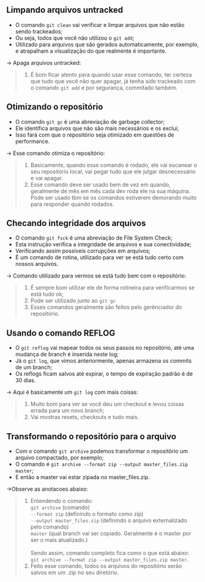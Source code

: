 ## Limpando arquivos untracked
- O comando `git clean` vai verificar e limpar arquivos que não estão sendo trackeados;
- Ou seja, todos que você não utilizou o `git add`;
- Utilizado para arquivos que são gerados automaticamente, por exemplo, e atrapalham a 
visualização do que realmente é importante.

-> Apaga arquivos untracked:
>1. É bom ficar atento para quando usar esse comando, ter certeza que tudo que você não quer
apagar, já tenha sido trackeado com o comando `git add` e por segurança, commitado também.

## Otimizando o repositório
- O comando `git gc` é uma abreviação de garbage collector;
- Ele identifica arquivos que não são mais necessários e os exclui;
- Isso fará com que o repositório seja otimizado em questões de performance.

-> Esse comando otimiza o repositório:
>1. Basicamente, quando esse comando é rodado, ele vai escanear o seu repositório local, vai pegar 
tudo que ele julgar desnecessário e vai apagar. 
>2. Esse comando deve ser usado bem de vez em quando, geralmente de mês em mês cada dev roda ele
na sua máquina. Pode ser usado tbm se os comandos estiverem demorando muito para responder quando
rodados.

## Checando integridade dos arquivos
- O comando `git fsck` é uma abreviação de File System Check;
- Esta instrução verifica a integridade de arquivos e sua conectividade;
- Verificando assim possíveis corrupções em arquivos;
- É um comando de rotina, utilizado para ver se está tudo certo com nossos arquivos.

-> Comando utilizado para vermos se está tudo bem com o repositório:
>1. É sempre bom utilizar ele de forma rotineira para verificarmos se está tudo ok;
>2. Pode ser utilizado junto ao `git gc`
>3. Esses comandos geralmente são feitos pelo gerênciador do repositório.

## Usando o comando REFLOG
- O `git reflog` vai mapear todos os seus passos no repositório, até uma mudança de branch é
inserida neste log;
- Já o `git log`, que vimos anteriormente, apenas armazena os commits de um branch;
- Os reflogs ficam salvos até expirar, o tempo de expiração padrão é de 30 dias.

-> Aqui é basicamente um `git log` com mais coisas:
>1. Muito bom para ver se você deu um checkout e levou coisas errada para um novo branch;
>2. Vai mostras resets, checkouts e tudo mais.

## Transformando o repositório para o arquivo
- Com o comando `git archive` podemos transformar o repositório um arquivo compactado, por exemplo;
- O comando é `git archive --format zip --output master_files.zip master`;
- E então a master vai estar zipada no master_files.zip.

->Observe as anotacoes abaixo:
>1. Entendendo o comando:<br>
>`git archive` (comando) <br>
>`--format zip` (definindo o formato como zip)<br>
>`--output master_files.zip` (definindo o arquivo externalizado pelo comando)<br>
>`master` (qual branch vai ser copiado. Geralmente é o master por ser o mais atualizado.)<br><br>
>Sendo assim, comando completo fica como o que está abaixo:<br>
>`git archive --format zip --output master_files.zip master`.<br>
>2. Feito esse comando, todos os arquivos do repositório serão salvos em um .zip no seu diretório.
